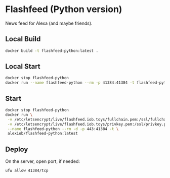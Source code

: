 # Flashfeed (Python version)

News feed for Alexa (and maybe friends).

## Local Build

```sh
docker build -t flashfeed-python:latest .
```

## Local Start

```sh
docker stop flashfeed-python
docker run --name flashfeed-python --rm -p 41384:41384 -t flashfeed-python:latest
```

## Start

```sh
docker stop flashfeed-python
docker run \
 -v /etc/letsencrypt/live/flashfeed.iob.toys/fullchain.pem:/ssl/fullchain.pem \
 -v /etc/letsencrypt/live/flashfeed.iob.toys/privkey.pem:/ssl/privkey.pem\
 --name flashfeed-python --rm -d -p 443:41384 -t \
 alexiob/flashfeed-python:latest
```

## Deploy

On the server, open port, if needed:

```sh
ufw allow 41384/tcp
```
